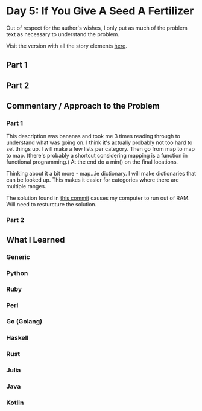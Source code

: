 # Day 5: If You Give A Seed A Fertilizer

Out of respect for the author's wishes, I only put as much of the problem text as necessary to understand the problem.

Visit the version with all the story elements [here](https://adventofcode.com/2023/day/5).

## Part 1

## Part 2

## Commentary / Approach to the Problem
### Part 1
This description was bananas and took me 3 times reading through to understand what was going on. I think it's actually probably not too hard to set things up. I will make a few lists per category. Then go from map to map to map. (there's probably a shortcut considering mapping is a function in functional programming.) At the end do a min() on the final locations.

Thinking about it a bit more - map...ie dictionary. I will make dictionaries that can be looked up. This makes it easier for categories where there are multiple ranges.

The solution found in [this commit](https://github.com/djotaku/adventofcode/blob/163353d4da1f354eac58e1b2594f6e0ebc3ca076/2023/Day_05/Python/day_05.py) causes my computer to run out of RAM. Will need to resturcture the solution.
### Part 2
## What I Learned

### Generic

### Python

### Ruby

### Perl

### Go (Golang)

### Haskell

### Rust

### Julia

### Java

### Kotlin
    